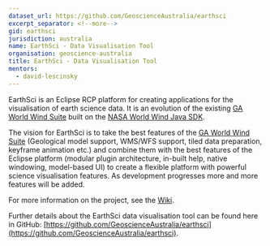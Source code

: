 ```yaml
---
dataset_url: https://github.com/GeoscienceAustralia/earthsci
excerpt_separator: <!--more-->
gid: earthsci
jurisdiction: australia
name: EarthSci - Data Visualisation Tool
organisation: geoscience-australia
title: EarthSci - Data Visualisation Tool
mentors:
  - david-lescinsky
---
```


EarthSci is an Eclipse RCP platform for creating applications for the visualisation of earth science data. It is an evolution of the existing [GA World Wind Suite](https://github.com/ga-m3dv/ga-worldwind-suite) built on the [NASA World Wind Java SDK](http://worldwind.arc.nasa.gov/java/).

The vision for EarthSci is to take the best features of the [GA World Wind Suite](https://github.com/ga-m3dv/ga-worldwind-suite) (Geological model support, WMS/WFS support, tiled data preparation, keyframe animation etc.) and combine them with the best features of the Eclipse platform (modular plugin architecture, in-built help, native windowing, model-based UI) to create a flexible platform with powerful science visualisation features. As development progresses more and more features will be added.

For more information on the project, see the [Wiki](https://github.com/GeoscienceAustralia/earthsci/wiki).

Further details about the EarthSci data visualisation tool can be found here in GitHub: [https://github.com/GeoscienceAustralia/earthsci](https://github.com/GeoscienceAustralia/earthsci).

